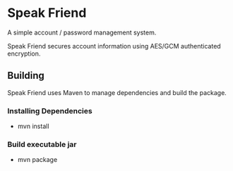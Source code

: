 # Speak Friend

A simple account / password management system.

Speak Friend secures account information using AES/GCM authenticated encryption.

## Building

Speak Friend uses Maven to manage dependencies and build the package.

### Installing Dependencies
* mvn install

### Build executable jar
* mvn package
